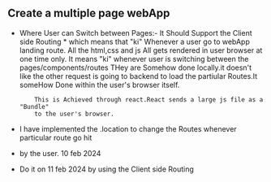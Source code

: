 ## Create a multiple page webApp 
- Where User can Switch between Pages:- 
    It Should Support the Client side Routing 
        * which means that "ki" Whenever a user go to webApp landing route.
          All the html,css and js All gets rendered in user browser at one time only.
          It means "ki" whenever user is switching between the pages/components/routes
          THey are Somehow done locally.it doesn't like the other request is going to 
          backend to load the partiular Routes.It someHow Done within the user's browser 
          itself.

          This is Achieved through react.React sends a large js file as a "Bundle" 
          to the user's browser. 

- I have implemented the .location to change the Routes whenever particular route go hit 
- by the user. 10 feb 2024

- Do it on 11 feb 2024 by using the Client side Routing